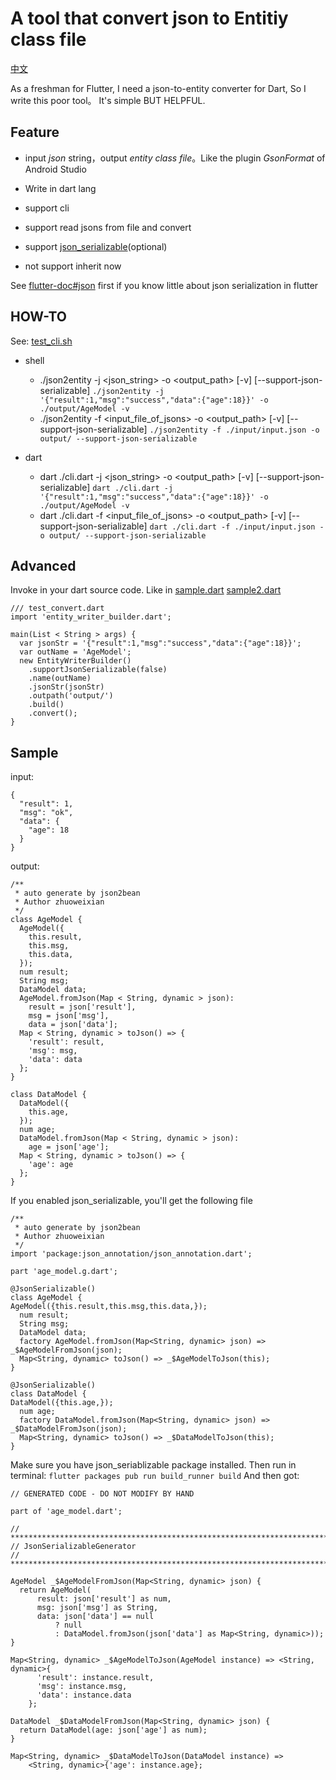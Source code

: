# A tool that convert json to Entitiy class file

[中文](https://github.com/laxian/flutter-gsonformat/blob/master/README.md)

As a freshman for Flutter, I need a json-to-entity converter for Dart, So I write this poor tool。
It's simple BUT HELPFUL.


## Feature

-   input *json* string，output *entity class file*。Like the plugin *GsonFormat* of Android Studio

- Write in dart lang

- support cli

- support read jsons from file and convert

- support [json_serializable](https://pub.dartlang.org/packages/json_serializable)(optional)

- not support inherit now

See [flutter-doc#json](https://flutter.io/docs/development/data-and-backend/json) first if you know little about json serialization in flutter

## HOW-TO

See: [test_cli.sh](https://github.com/laxian/flutter-gsonformat/blob/master/test_cli.sh)

- shell
  * ./json2entity -j <json_string> -o <output_path> [-v] [--support-json-serializable]
  `./json2entity -j '{"result":1,"msg":"success","data":{"age":18}}' -o ./output/AgeModel -v`
  * ./json2entity -f <input_file_of_jsons> -o <output_path> [-v] [--support-json-serializable]
  `./json2entity -f ./input/input.json -o output/ --support-json-serializable`

- dart
  * dart ./cli.dart -j <json_string> -o <output_path> [-v] [--support-json-serializable]
  `dart ./cli.dart -j '{"result":1,"msg":"success","data":{"age":18}}' -o ./output/AgeModel -v`
  * dart ./cli.dart -f <input_file_of_jsons> -o <output_path> [-v] [--support-json-serializable]
  `dart ./cli.dart -f ./input/input.json -o output/ --support-json-serializable`

## Advanced

Invoke in your dart source code. Like in
[sample.dart](https://github.com/laxian/flutter-gsonformat/blob/master/sample.dart)
[sample2.dart](https://github.com/laxian/flutter-gsonformat/blob/master/sample2.dart)

```
/// test_convert.dart
import 'entity_writer_builder.dart';

main(List < String > args) {
  var jsonStr = '{"result":1,"msg":"success","data":{"age":18}}';
  var outName = 'AgeModel';
  new EntityWriterBuilder()
    .supportJsonSerializable(false)
    .name(outName)
    .jsonStr(jsonStr)
    .outpath('output/')
    .build()
    .convert();
}
```

## Sample
input:
```
{
  "result": 1,
  "msg": "ok",
  "data": {
    "age": 18
  }
}
```
output:
```
/**
 * auto generate by json2bean
 * Author zhuoweixian
 */
class AgeModel {
  AgeModel({
    this.result,
    this.msg,
    this.data,
  });
  num result;
  String msg;
  DataModel data;
  AgeModel.fromJson(Map < String, dynamic > json):
    result = json['result'],
    msg = json['msg'],
    data = json['data'];
  Map < String, dynamic > toJson() => {
    'result': result,
    'msg': msg,
    'data': data
  };
}

class DataModel {
  DataModel({
    this.age,
  });
  num age;
  DataModel.fromJson(Map < String, dynamic > json):
    age = json['age'];
  Map < String, dynamic > toJson() => {
    'age': age
  };
}
```

If you enabled json_serializable, you'll get the following file
```
/**
 * auto generate by json2bean
 * Author zhuoweixian
 */
import 'package:json_annotation/json_annotation.dart';

part 'age_model.g.dart';

@JsonSerializable()
class AgeModel {
AgeModel({this.result,this.msg,this.data,});
  num result;
  String msg;
  DataModel data;
  factory AgeModel.fromJson(Map<String, dynamic> json) => _$AgeModelFromJson(json);
  Map<String, dynamic> toJson() => _$AgeModelToJson(this);
}

@JsonSerializable()
class DataModel {
DataModel({this.age,});
  num age;
  factory DataModel.fromJson(Map<String, dynamic> json) => _$DataModelFromJson(json);
  Map<String, dynamic> toJson() => _$DataModelToJson(this);
}
```

Make sure you have json_seriablizable package installed.
Then run in terminal:
`flutter packages pub run build_runner build`
And then got:
```
// GENERATED CODE - DO NOT MODIFY BY HAND

part of 'age_model.dart';

// **************************************************************************
// JsonSerializableGenerator
// **************************************************************************

AgeModel _$AgeModelFromJson(Map<String, dynamic> json) {
  return AgeModel(
      result: json['result'] as num,
      msg: json['msg'] as String,
      data: json['data'] == null
          ? null
          : DataModel.fromJson(json['data'] as Map<String, dynamic>));
}

Map<String, dynamic> _$AgeModelToJson(AgeModel instance) => <String, dynamic>{
      'result': instance.result,
      'msg': instance.msg,
      'data': instance.data
    };

DataModel _$DataModelFromJson(Map<String, dynamic> json) {
  return DataModel(age: json['age'] as num);
}

Map<String, dynamic> _$DataModelToJson(DataModel instance) =>
    <String, dynamic>{'age': instance.age};

```
